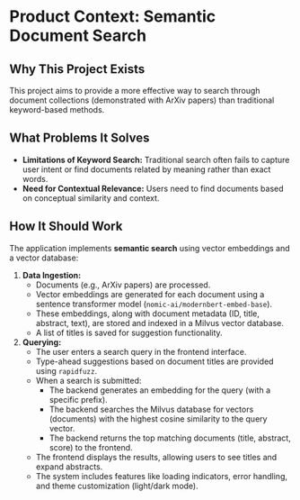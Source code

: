# Product Context: Semantic Document Search

## Why This Project Exists

This project aims to provide a more effective way to search through document collections (demonstrated with ArXiv papers) than traditional keyword-based methods.

## What Problems It Solves

-   **Limitations of Keyword Search:** Traditional search often fails to capture user intent or find documents related by meaning rather than exact words.
-   **Need for Contextual Relevance:** Users need to find documents based on conceptual similarity and context.

## How It Should Work

The application implements **semantic search** using vector embeddings and a vector database:

1.  **Data Ingestion:**
    *   Documents (e.g., ArXiv papers) are processed.
    *   Vector embeddings are generated for each document using a sentence transformer model (`nomic-ai/modernbert-embed-base`).
    *   These embeddings, along with document metadata (ID, title, abstract, text), are stored and indexed in a Milvus vector database.
    *   A list of titles is saved for suggestion functionality.
2.  **Querying:**
    *   The user enters a search query in the frontend interface.
    *   Type-ahead suggestions based on document titles are provided using `rapidfuzz`.
    *   When a search is submitted:
        *   The backend generates an embedding for the query (with a specific prefix).
        *   The backend searches the Milvus database for vectors (documents) with the highest cosine similarity to the query vector.
        *   The backend returns the top matching documents (title, abstract, score) to the frontend.
    *   The frontend displays the results, allowing users to see titles and expand abstracts.
    *   The system includes features like loading indicators, error handling, and theme customization (light/dark mode).
